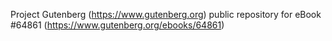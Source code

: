 Project Gutenberg (https://www.gutenberg.org) public repository for
eBook #64861 (https://www.gutenberg.org/ebooks/64861)

